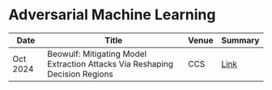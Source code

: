 # Adversarial Machine Learning

| Date | Title | Venue | Summary |
|---|---|---|---|
| Oct 2024 | Beowulf: Mitigating Model Extraction Attacks Via Reshaping Decision Regions | CCS | [Link](https://github.com/nabeelxy/ai-security-guide/tree/main/security_for_ai/adversarial_machine_learning/summaries/202410_aml_ccs_beowulf_summary.txt)
